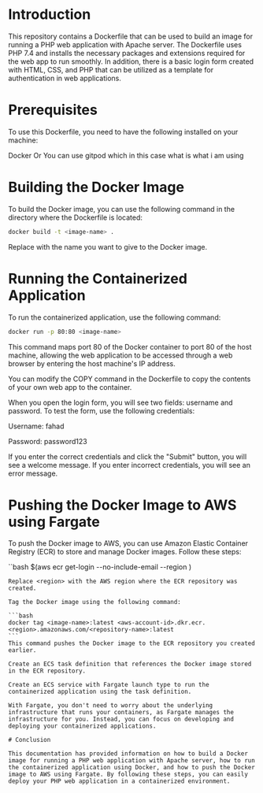 # Introduction

This repository contains a Dockerfile that can be used to build an image for running a PHP web application with Apache server. The Dockerfile uses PHP 7.4 and installs the necessary packages and extensions required for the web app to run smoothly. In addition, there is a basic login form created with HTML, CSS, and PHP that can be utilized as a template for authentication in web applications.

# Prerequisites

To use this Dockerfile, you need to have the following installed on your machine:

Docker
Or You can use gitpod which in this case what is what i am using

# Building the Docker Image

To build the Docker image, you can use the following command in the directory where the Dockerfile is located:

```bash
docker build -t <image-name> .
````
Replace <image-name> with the name you want to give to the Docker image.


# Running the Containerized Application

To run the containerized application, use the following command:

```bash
docker run -p 80:80 <image-name>
```
This command maps port 80 of the Docker container to port 80 of the host machine, allowing the web application to be accessed through a web browser by entering the host machine's IP address.

You can modify the COPY command in the Dockerfile to copy the contents of your own web app to the container.


When you open the login form, you will see two fields: username and password. To test the form, use the following credentials:

Username: fahad

Password: password123

If you enter the correct credentials and click the "Submit" button, you will see a welcome message. If you enter incorrect credentials, you will see an error message.

# Pushing the Docker Image to AWS using Fargate

To push the Docker image to AWS, you can use Amazon Elastic Container Registry (ECR) to store and manage Docker images. Follow these steps:

``bash
$(aws ecr get-login --no-include-email --region <region>)
````
Replace <region> with the AWS region where the ECR repository was created.

Tag the Docker image using the following command:

```bash
docker tag <image-name>:latest <aws-account-id>.dkr.ecr.<region>.amazonaws.com/<repository-name>:latest
```
This command pushes the Docker image to the ECR repository you created earlier.

Create an ECS task definition that references the Docker image stored in the ECR repository.

Create an ECS service with Fargate launch type to run the containerized application using the task definition.

With Fargate, you don't need to worry about the underlying infrastructure that runs your containers, as Fargate manages the infrastructure for you. Instead, you can focus on developing and deploying your containerized applications.

# Conclusion

This documentation has provided information on how to build a Docker image for running a PHP web application with Apache server, how to run the containerized application using Docker, and how to push the Docker image to AWS using Fargate. By following these steps, you can easily deploy your PHP web application in a containerized environment.
